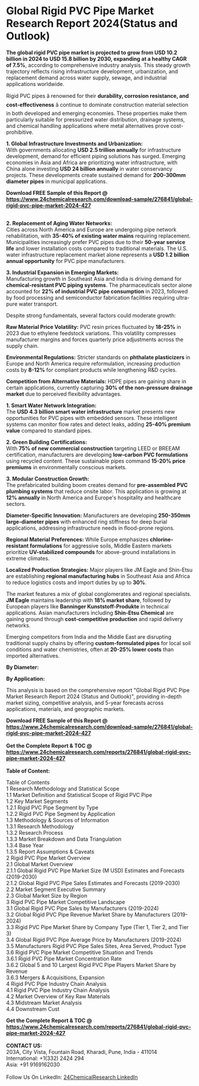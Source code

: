 <h1>Global Rigid PVC Pipe Market Research Report 2024(Status and Outlook)</h1><p><strong>The global rigid PVC pipe market is projected to grow from USD 10.2 billion in 2024 to USD 15.8 billion by 2030, expanding at a healthy CAGR of 7.5%</strong>, according to comprehensive industry analysis. This steady growth trajectory reflects rising infrastructure development, urbanization, and replacement demand across water supply, sewage, and industrial applications worldwide.</p><p>Rigid PVC pipes â renowned for their <strong>durability, corrosion resistance, and cost-effectiveness</strong> â continue to dominate construction material selection in both developed and emerging economies. These properties make them particularly suitable for pressurized water distribution, drainage systems, and chemical handling applications where metal alternatives prove cost-prohibitive.</p><p><strong>1. Global Infrastructure Investments and Urbanization:</strong><br>
With governments allocating <strong>USD 2.5 trillion annually</strong> for infrastructure development, demand for efficient piping solutions has surged. Emerging economies in Asia and Africa are prioritizing water infrastructure, with China alone investing <strong>USD 24 billion annually</strong> in water conservancy projects. These developments create sustained demand for <strong>200-300mm diameter pipes</strong> in municipal applications.</p><div><b>Download FREE Sample of this Report @ 
            <a href="https://www.24chemicalresearch.com/download-sample/276841/global-rigid-pvc-pipe-market-2024-427">
            https://www.24chemicalresearch.com/download-sample/276841/global-rigid-pvc-pipe-market-2024-427</a></b></div><br><p><strong>2. Replacement of Aging Water Networks:</strong><br>
Cities across North America and Europe are undergoing pipe network rehabilitation, with <strong>35-40% of existing water mains</strong> requiring replacement. Municipalities increasingly prefer PVC pipes due to their <strong>50-year service life</strong> and lower installation costs compared to traditional materials. The U.S. water infrastructure replacement market alone represents a <strong>USD 1.2 billion annual opportunity</strong> for PVC pipe manufacturers.</p><p><strong>3. Industrial Expansion in Emerging Markets:</strong><br>
Manufacturing growth in Southeast Asia and India is driving demand for <strong>chemical-resistant PVC piping systems</strong>. The pharmaceuticals sector alone accounted for <strong>22% of industrial PVC pipe consumption</strong> in 2023, followed by food processing and semiconductor fabrication facilities requiring ultra-pure water transport.</p><p>Despite strong fundamentals, several factors could moderate growth:</p><p><strong>Raw Material Price Volatility:</strong> PVC resin prices fluctuated by <strong>18-25%</strong> in 2023 due to ethylene feedstock variations. This volatility compresses manufacturer margins and forces quarterly price adjustments across the supply chain.</p><p><strong>Environmental Regulations:</strong> Stricter standards on <strong>phthalate plasticizers</strong> in Europe and North America require reformulation, increasing production costs by <strong>8-12%</strong> for compliant products while lengthening R&amp;D cycles.</p><p><strong>Competition from Alternative Materials:</strong> HDPE pipes are gaining share in certain applications, currently capturing <strong>30% of the non-pressure drainage market</strong> due to perceived flexibility advantages.</p><p><strong>1. Smart Water Network Integration:</strong><br>
The <strong>USD 4.3 billion smart water infrastructure</strong> market presents new opportunities for PVC pipes with embedded sensors. These intelligent systems can monitor flow rates and detect leaks, adding <strong>25-40% premium value</strong> compared to standard pipes.</p><p><strong>2. Green Building Certifications:</strong><br>
With <strong>75% of new commercial construction</strong> targeting LEED or BREEAM certification, manufacturers are developing <strong>low-carbon PVC formulations</strong> using recycled content. These sustainable pipes command <strong>15-20% price premiums</strong> in environmentally conscious markets.</p><p><strong>3. Modular Construction Growth:</strong><br>
The prefabricated building boom creates demand for <strong>pre-assembled PVC plumbing systems</strong> that reduce onsite labor. This application is growing at <strong>12% annually</strong> in North America and Europe's hospitality and healthcare sectors.</p><p><strong>Diameter-Specific Innovation:</strong> Manufacturers are developing <strong>250-350mm large-diameter pipes</strong> with enhanced ring stiffness for deep burial applications, addressing infrastructure needs in flood-prone regions.</p><p><strong>Regional Material Preferences:</strong> While Europe emphasizes <strong>chlorine-resistant formulations</strong> for aggressive soils, Middle Eastern markets prioritize <strong>UV-stabilized compounds</strong> for above-ground installations in extreme climates.</p><p><strong>Localized Production Strategies:</strong> Major players like JM Eagle and Shin-Etsu are establishing <strong>regional manufacturing hubs</strong> in Southeast Asia and Africa to reduce logistics costs and import duties by up to <strong>30%</strong>.</p><p>The market features a mix of global conglomerates and regional specialists. <strong>JM Eagle</strong> maintains leadership with <strong>18% market share</strong>, followed by European players like <strong>Banninger Kunststoff-Produkte</strong> in technical applications. Asian manufacturers including <strong>Shin-Etsu Chemical</strong> are gaining ground through <strong>cost-competitive production</strong> and rapid delivery networks.</p><p>Emerging competitors from India and the Middle East are disrupting traditional supply chains by offering <strong>custom-formulated pipes</strong> for local soil conditions and water chemistries, often at <strong>20-25% lower costs</strong> than imported alternatives.</p><p><strong>By Diameter:</strong></p><p><strong>By Application:</strong></p><p>This analysis is based on the comprehensive report "Global Rigid PVC Pipe Market Research Report 2024 (Status and Outlook)", providing in-depth market sizing, competitive analysis, and 5-year forecasts across applications, materials, and geographic markets.</p><div><b>Download FREE Sample of this Report @ 
            <a href="https://www.24chemicalresearch.com/download-sample/276841/global-rigid-pvc-pipe-market-2024-427">
            https://www.24chemicalresearch.com/download-sample/276841/global-rigid-pvc-pipe-market-2024-427</a></b></div><br><div><b>Get the Complete Report & TOC @ 
            <a href="https://www.24chemicalresearch.com/reports/276841/global-rigid-pvc-pipe-market-2024-427">
            https://www.24chemicalresearch.com/reports/276841/global-rigid-pvc-pipe-market-2024-427</a></b></div><br>
            <b>Table of Content:</b><p>Table of Contents<br />
1 Research Methodology and Statistical Scope<br />
1.1 Market Definition and Statistical Scope of Rigid PVC Pipe<br />
1.2 Key Market Segments<br />
1.2.1 Rigid PVC Pipe Segment by Type<br />
1.2.2 Rigid PVC Pipe Segment by Application<br />
1.3 Methodology & Sources of Information<br />
1.3.1 Research Methodology<br />
1.3.2 Research Process<br />
1.3.3 Market Breakdown and Data Triangulation<br />
1.3.4 Base Year<br />
1.3.5 Report Assumptions & Caveats<br />
2 Rigid PVC Pipe Market Overview<br />
2.1 Global Market Overview<br />
2.1.1 Global Rigid PVC Pipe Market Size (M USD) Estimates and Forecasts (2019-2030)<br />
2.1.2 Global Rigid PVC Pipe Sales Estimates and Forecasts (2019-2030)<br />
2.2 Market Segment Executive Summary<br />
2.3 Global Market Size by Region<br />
3 Rigid PVC Pipe Market Competitive Landscape<br />
3.1 Global Rigid PVC Pipe Sales by Manufacturers (2019-2024)<br />
3.2 Global Rigid PVC Pipe Revenue Market Share by Manufacturers (2019-2024)<br />
3.3 Rigid PVC Pipe Market Share by Company Type (Tier 1, Tier 2, and Tier 3)<br />
3.4 Global Rigid PVC Pipe Average Price by Manufacturers (2019-2024)<br />
3.5 Manufacturers Rigid PVC Pipe Sales Sites, Area Served, Product Type<br />
3.6 Rigid PVC Pipe Market Competitive Situation and Trends<br />
3.6.1 Rigid PVC Pipe Market Concentration Rate<br />
3.6.2 Global 5 and 10 Largest Rigid PVC Pipe Players Market Share by Revenue<br />
3.6.3 Mergers & Acquisitions, Expansion<br />
4 Rigid PVC Pipe Industry Chain Analysis<br />
4.1 Rigid PVC Pipe Industry Chain Analysis<br />
4.2 Market Overview of Key Raw Materials<br />
4.3 Midstream Market Analysis<br />
4.4 Downstream Cust</p><div><b>Get the Complete Report & TOC @ 
            <a href="https://www.24chemicalresearch.com/reports/276841/global-rigid-pvc-pipe-market-2024-427">
            https://www.24chemicalresearch.com/reports/276841/global-rigid-pvc-pipe-market-2024-427</a></b></div><br><b>CONTACT US:</b><br>
            203A, City Vista, Fountain Road, Kharadi, Pune, India - 411014<br>
            International: +1(332) 2424 294<br>
            Asia: +91 9169162030 <br><br>
            Follow Us On LinkedIn: <a href="https://www.linkedin.com/company/24chemicalresearch/">24ChemicalResearch LinkedIn</a>